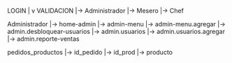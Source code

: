 LOGIN
    |
    v
  VALIDACION
    |-> Administrador
    |-> Mesero
    |-> Chef

Administrador
    |-> home-admin
    |-> admin-menu
    |-> admin-menu.agregar
    |-> admin.desbloquear-usuarios
    |-> admin.usuarios
    |-> admin.usuarios.agregar
    |-> admin.reporte-ventas


pedidos_productos
  |-> id_pedido
    |-> id_prod
      |-> producto

